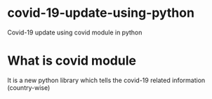 # covid-19-update-using-python
Covid-19 update using covid module in python

# What is covid module
It is a new python library which tells the covid-19 related information (country-wise)
